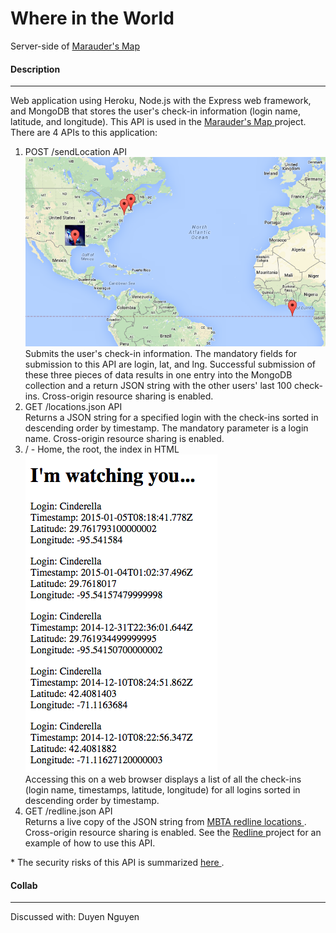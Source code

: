 <h1> Where in the World </h1>
<p> 
	Server-side of <a href="https://github.com/ahakone/comp20-ahakone/tree/master/mmap"> Marauder's Map </a>
</p>

<h4> Description </h4>
<hr>
<p>
	Web application using Heroku, Node.js with the Express web framework, and MongoDB that stores the user's check-in information (login name, latitude, and longitude). This API is used in the <a href="https://github.com/ahakone/comp20-ahakone/tree/master/mmap"> Marauder's Map </a> project. <br>
	There are 4 APIs to this application:
	<ol>
		<li>
			POST /sendLocation API <br>
			<img src="readme-imgs/ref1.png" alt="Post image"> <br>
			Submits the user's check-in information. The mandatory fields for submission to this API are login, lat, and lng. Successful submission of these three pieces of data results in one entry into the MongoDB collection and a return JSON string with the other users' last 100 check-ins. Cross-origin resource sharing is enabled.
		</li>
		<li>
			GET /locations.json API <br>
			Returns a JSON string for a specified login with the check-ins sorted in descending order by timestamp. The mandatory parameter is a login name. Cross-origin resource sharing is enabled.
		</li>
		<li>
			/ - Home, the root, the index in HTML <br>
			<img src="readme-imgs/ref2.png" alt="index.html image"> <br>
			Accessing this on a web browser displays a list of all the check-ins (login name, timestamps, latitude, longitude) for all logins sorted in descending order by timestamp.
		</li>
		<li>
			GET /redline.json API <br>
			Returns a live copy of the JSON string from <a href="http://developer.mbta.com/lib/rthr/red.json"> MBTA redline locations </a>. Cross-origin resource sharing is enabled. See the <a href="https://github.com/ahakone/comp20-ahakone/tree/master/redline"> Redline </a> project for an example of how to use this API.
		</li>
	</ol>
	* The security risks of this API is summarized <a href="http://ahakone.github.io/security/"> here </a>.
</p>
 
<h4> Collab </h4>
<hr>
<p> Discussed with: Duyen Nguyen </p>


